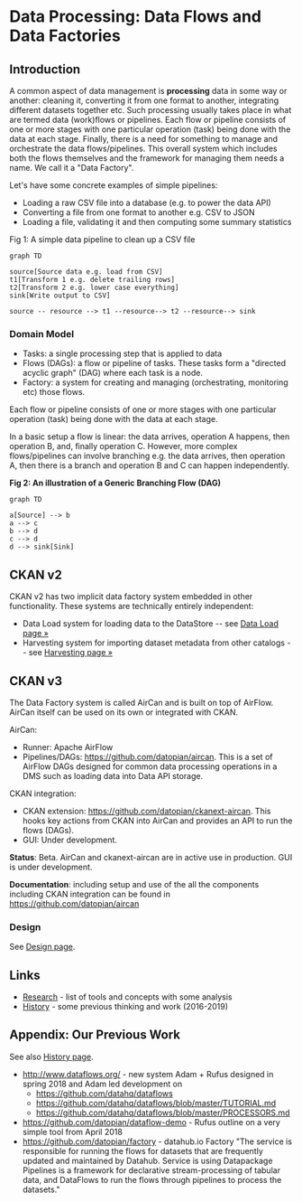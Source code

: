 # Data Processing: Data Flows and Data Factories

## Introduction

A common aspect of data management is **processing** data in some way or another: cleaning it, converting it from one format to another, integrating different datasets together etc. Such processing usually takes place in what are termed data (work)flows or pipelines. Each flow or pipeline consists of one or more stages with one particular operation (task) being done with the data at each stage. Finally, there is a need for something to manage and orchestrate the data flows/pipelines. This overall system which includes both the flows themselves and the framework for managing them needs a name. We call it  a "Data Factory".

Let's have some concrete examples of simple pipelines:

* Loading a raw CSV file into a database (e.g. to power the data API)
* Converting a file from one format to another e.g. CSV to JSON
* Loading a file, validating it and then computing some summary statistics

Fig 1: A simple data pipeline to clean up a CSV file

```mermaid
graph TD

source[Source data e.g. load from CSV]
t1[Transform 1 e.g. delete trailing rows]
t2[Transform 2 e.g. lower case everything]
sink[Write output to CSV]

source -- resource --> t1 --resource--> t2 --resource--> sink
```

### Domain Model

* Tasks: a single processing step that is applied to data
* Flows (DAGs): a flow or pipeline of tasks. These tasks form a "directed acyclic graph" (DAG) where each task is a node.
* Factory: a system for creating and managing (orchestrating, monitoring etc) those flows.

Each flow or pipeline consists of one or more stages with one particular operation (task) being done with the data at each stage.

In a basic setup a flow is linear: the data arrives, operation A happens, then operation B, and, finally operation C. However, more complex flows/pipelines can involve branching e.g. the data arrives, then operation A, then there is a branch and operation B and C can happen independently.

**Fig 2: An illustration of a Generic Branching Flow (DAG)**

```mermaid
graph TD

a[Source] --> b
a --> c
b --> d
c --> d
d --> sink[Sink]
```

## CKAN v2

CKAN v2 has two implicit data factory system embedded in other functionality. These systems are technically entirely independent:

* Data Load system for loading data to the DataStore -- see [Data Load page &raquo;](/docs/dms/load/)
* Harvesting system for importing dataset metadata from other catalogs -- see [Harvesting page &raquo;](/docs/dms/harvesting/)

## CKAN v3

The Data Factory system is called AirCan and is built on top of AirFlow. AirCan itself can be used on its own or integrated with CKAN.

AirCan:

* Runner: Apache AirFlow
* Pipelines/DAGs: https://github.com/datopian/aircan. This is a set of AirFlow DAGs designed for common data processing operations in a DMS such as loading data into Data API storage.

CKAN integration:

* CKAN extension: https://github.com/datopian/ckanext-aircan. This hooks key actions from CKAN into AirCan and provides an API to run the flows (DAGs).
* GUI: Under development.

**Status**: Beta. AirCan and ckanext-aircan are in active use in production. GUI is under development.

**Documentation**: including setup and use of the all the components including CKAN integration can be found in https://github.com/datopian/aircan

### Design

See [Design page](/docs/dms/flows/design).

## Links

* [Research](/docs/dms/flows/research) - list of tools and concepts with some analysis
* [History](/docs/dms/flows/history) - some previous thinking and work (2016-2019)

## Appendix: Our Previous Work

See also [History page](/docs/dms/flows/history).

* http://www.dataflows.org/ - new system Adam + Rufus designed in spring 2018 and Adam led development on
  * https://github.com/datahq/dataflows
  * https://github.com/datahq/dataflows/blob/master/TUTORIAL.md
  * https://github.com/datahq/dataflows/blob/master/PROCESSORS.md
* https://github.com/datopian/dataflow-demo - Rufus outline on a very simple tool from April 2018
* https://github.com/datopian/factory - datahub.io Factory "The service is responsible for running the flows for datasets that are frequently updated and maintained by Datahub. Service is using Datapackage Pipelines is a framework for declarative stream-processing of tabular data, and DataFlows to run the flows through pipelines to process the datasets."
